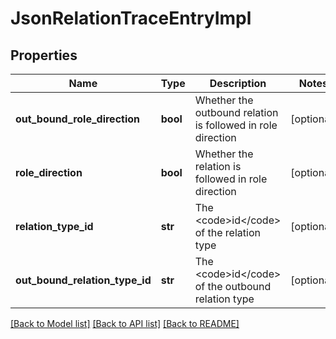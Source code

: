 # JsonRelationTraceEntryImpl

## Properties
Name | Type | Description | Notes
------------ | ------------- | ------------- | -------------
**out_bound_role_direction** | **bool** | Whether the outbound relation is followed in role direction | [optional] 
**role_direction** | **bool** | Whether the relation is followed in role direction | [optional] 
**relation_type_id** | **str** | The &lt;code&gt;id&lt;/code&gt; of the relation type | [optional] 
**out_bound_relation_type_id** | **str** | The &lt;code&gt;id&lt;/code&gt; of the outbound relation type | [optional] 

[[Back to Model list]](../README.md#documentation-for-models) [[Back to API list]](../README.md#documentation-for-api-endpoints) [[Back to README]](../README.md)


